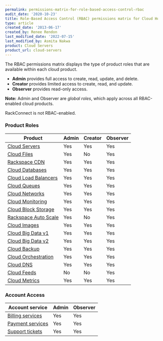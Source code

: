 ```yaml
---
permalink: permissions-matrix-for-role-based-access-control-rbac
audit_date: '2020-10-23'
title: Role-Based Access Control (RBAC) permissions matrix for Cloud Hosting
type: article
created_date: '2013-06-17'
created_by: Renee Rendon
last_modified_date: '2022-07-15'
last_modified_by: Asmita Nakwa
product: Cloud Servers
product_url: cloud-servers
---
```


The RBAC permissions matrix displays the type of product roles that are available within each cloud product.

- **Admin** provides full access to create, read, update, and delete.
- **Creator** provides limited access to create, read, and update.
- **Observer** provides read-only access.

**Note:** Admin and Observer are *global roles*, which apply across all RBAC-enabled cloud products.

RackConnect is not RBAC-enabled.

### Product Roles

**Product** | **Admin** | **Creator** | **Observer**
--- | --- | --- | ---
[Cloud Servers](/support/how-to/permissions-matrix-for-next-generation-cloud-servers) | Yes | Yes | Yes
[Cloud Files](/support/how-to/permissions-matrix-for-cloud-files) | Yes | No | Yes
[Rackspace CDN](/support/how-to/permission-matrix-for-rackspace-cdn) | Yes | Yes | Yes
[Cloud Databases](/support/how-to/permissions-matrix-for-cloud-databases) | Yes | Yes | Yes
[Cloud Load Balancers](/support/how-to/permissions-matrix-for-cloud-load-balancers) | Yes | Yes | Yes
[Cloud Queues](/support/how-to/permissions-matrix-for-cloud-queues) | Yes | Yes | Yes
[Cloud Networks](/support/how-to/permissions-matrix-for-cloud-networks) | Yes | Yes | Yes
[Cloud Monitoring](/support/how-to/permissions-matrix-for-rackspace-monitoring) | Yes | Yes | Yes
[Cloud Block Storage](/support/how-to/permissions-matrix-for-cloud-block-storage) | Yes | Yes | Yes
[Rackspace Auto Scale](/support/how-to/permissions-matrix-for-auto-scale) | Yes | No | Yes
[Cloud Images](/support/how-to/detailed-permissions-matrix-for-cloud-images) | Yes | Yes | Yes
[Cloud Big Data v1](/support/how-to/detailed-permissions-matrix-for-cloud-big-data) | Yes | Yes | Yes
[Cloud Big Data v2](/support/how-to/detailed-permissions-matrix-for-cloud-big-data-v2) | Yes | Yes | Yes
[Cloud Backup](/support/how-to/permission-matrix-for-cloud-backup) | Yes | Yes | Yes
[Cloud Orchestration](/support/how-to/permissions-matrix-for-cloud-orchestration) | Yes | Yes | Yes
[Cloud DNS](/support/how-to/detailed-permissions-matrix-for-dns) | Yes | Yes | Yes
[Cloud Feeds](/support/how-to/detailed-permissions-matrix-for-cloud-feeds) | No | No | Yes
[Cloud Metrics](/support/how-to/detailed-permissions-matrix-for-cloud-metrics) | Yes | Yes | Yes

### Account Access

**Account service** | **Admin** | **Observer**
--------------- | --- | ---
[Billing services](/support/how-to/detailed-permissions-matrix-for-billing-services) | Yes | Yes
[Payment services](/support/how-to/detailed-permissions-matrix-for-billing-services) | Yes | Yes
[Support tickets](/support/how-to/detailed-permissions-matrix-for-support-tickets) | Yes | Yes
